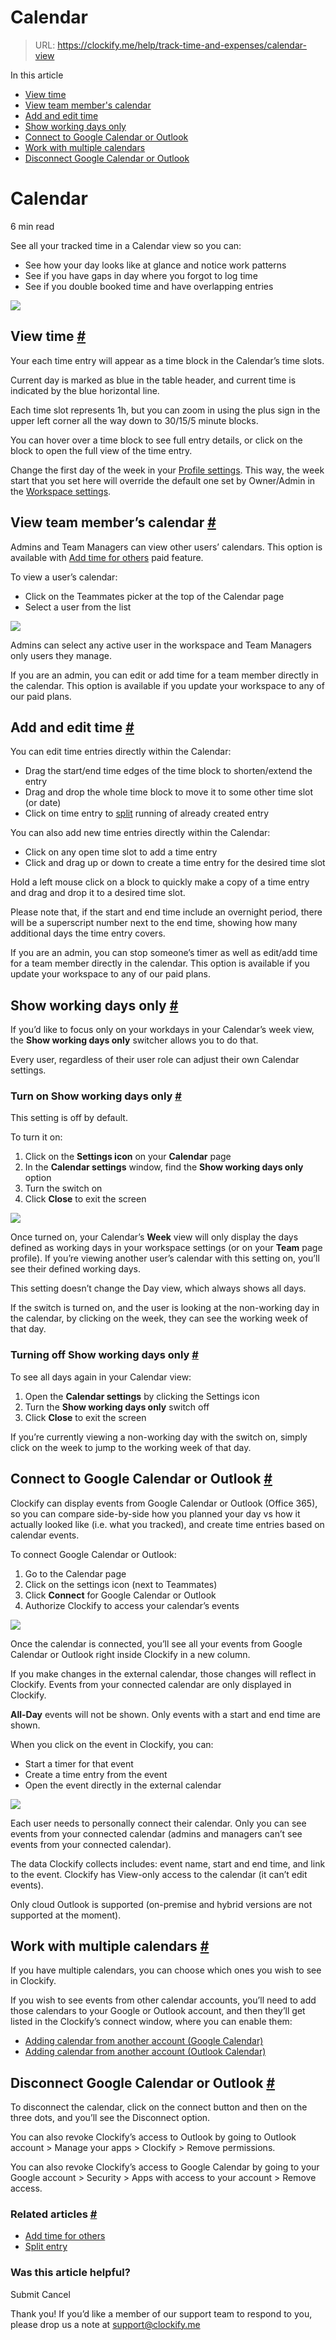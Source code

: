 # Calendar

> URL: https://clockify.me/help/track-time-and-expenses/calendar-view

In this article

* [View time](#view-time)
* [View team member's calendar](#view-team-members-calendar)
* [Add and edit time](#add-and-edit-time)
* [Show working days only](#show-working-days-only)
* [Connect to Google Calendar or Outlook](#connect-to-google-calendar-or-outlook)
* [Work with multiple calendars](#work-with-multiple-calendars)
* [Disconnect Google Calendar or Outlook](#disconnect-google-calendar-or-outlook)

# Calendar

6 min read

See all your tracked time in a Calendar view so you can:

* See how your day looks like at glance and notice work patterns
* See if you have gaps in day where you forgot to log time
* See if you double booked time and have overlapping entries

![](https://clockify.me/help/wp-content/uploads/2024/03/Screenshot-2024-03-20-at-14.33.10-1024x599.png)

## View time [#](#view-time)

Your each time entry will appear as a time block in the Calendar’s time slots.

Current day is marked as blue in the table header, and current time is indicated by the blue horizontal line.

Each time slot represents 1h, but you can zoom in using the plus sign in the upper left corner all the way down to 30/15/5 minute blocks.

You can hover over a time block to see full entry details, or click on the block to open the full view of the time entry.

Change the first day of the week in your [Profile settings](https://clockify.me/help/administration/profile-settings#preferences). This way, the week start that you set here will override the default one set by Owner/Admin in the [Workspace settings](https://clockify.me/help/track-time-and-expenses/workspaces#workspace-settings).

## View team member’s calendar [#](#view-team-members-calendar)

Admins and Team Managers can view other users’ calendars. This option is available with [Add time for others](https://clockify.me/help/track-time-and-expenses/add-time-for-others) paid feature.

To view a user’s calendar:

* Click on the Teammates picker at the top of the Calendar page
* Select a user from the list

![](https://clockify.me/help/wp-content/uploads/2021/02/calendar-view-other-users-1024x373.png)

Admins can select any active user in the workspace and Team Managers only users they manage.

If you are an admin, you can edit or add time for a team member directly in the calendar. This option is available if you update your workspace to any of our paid plans.

## Add and edit time [#](#add-and-edit-time)

You can edit time entries directly within the Calendar:

* Drag the start/end time edges of the time block to shorten/extend the entry
* Drag and drop the whole time block to move it to some other time slot (or date)
* Click on time entry to [split](https://clockify.me/help/track-time-and-expenses/split-time-entries) running of already created entry

You can also add new time entries directly within the Calendar:

* Click on any open time slot to add a time entry
* Click and drag up or down to create a time entry for the desired time slot

Hold a left mouse click on a block to quickly make a copy of a time entry and drag and drop it to a desired time slot.

Please note that, if the start and end time include an overnight period, there will be a superscript number next to the end time, showing how many additional days the time entry covers.

If you are an admin, you can stop someone’s timer as well as edit/add time for a team member directly in the calendar. This option is available if you update your workspace to any of our paid plans.

## Show working days only [#](#show-working-days-only)

If you’d like to focus only on your workdays in your Calendar’s week view, the **Show working days only** switcher allows you to do that.

Every user, regardless of their user role can adjust their own Calendar settings.

### Turn on Show working days only [#](#turn-on-show-working-days-only)

This setting is off by default.

To turn it on:

1. Click on the **Settings icon** on your **Calendar** page
2. In the **Calendar settings** window, find the **Show working days only** option
3. Turn the switch on
4. Click **Close** to exit the screen

![](https://clockify.me/help/wp-content/uploads/2020/11/Screenshot-2025-06-02-at-10.48.13-1.png)

Once turned on, your Calendar’s **Week** view will only display the days defined as working days in your workspace settings (or on your **Team** page profile). If you’re viewing another user’s calendar with this setting on, you’ll see their defined working days.

This setting doesn’t change the Day view, which always shows all days.

If the switch is turned on, and the user is looking at the non-working day in the calendar, by clicking on the week, they can see the working week of that day.

### Turning off Show working days only [#](#turning-off-show-working-days-only)

To see all days again in your Calendar view:

1. Open the **Calendar settings** by clicking the Settings icon
2. Turn the **Show working days only** switch off
3. Click **Close** to exit the screen

If you’re currently viewing a non-working day with the switch on, simply click on the week to jump to the working week of that day.

## Connect to Google Calendar or Outlook [#](#connect-to-google-calendar-or-outlook)

Clockify can display events from Google Calendar or Outlook (Office 365), so you can compare side-by-side how you planned your day vs how it actually looked like (i.e. what you tracked), and create time entries based on calendar events.

To connect Google Calendar or Outlook:

1. Go to the Calendar page
2. Click on the settings icon (next to Teammates)
3. Click **Connect** for Google Calendar or Outlook
4. Authorize Clockify to access your calendar’s events

![](https://clockify.me/help/wp-content/uploads/2021/02/outlook-google-calendar-integration.png)

Once the calendar is connected, you’ll see all your events from Google Calendar or Outlook right inside Clockify in a new column.

If you make changes in the external calendar, those changes will reflect in Clockify. Events from your connected calendar are only displayed in Clockify.

**All-Day** events will not be shown. Only events with a start and end time are shown.

When you click on the event in Clockify, you can:

* Start a timer for that event
* Create a time entry from the event
* Open the event directly in the external calendar

![](https://clockify.me/help/wp-content/uploads/2021/02/copy-as-time-entry.png)

Each user needs to personally connect their calendar. Only you can see events from your connected calendar (admins and managers can’t see events from your connected calendar).

The data Clockify collects includes: event name, start and end time, and link to the event. Clockify has View-only access to the calendar (it can’t edit events).

Only cloud Outlook is supported (on-premise and hybrid versions are not supported at the moment).

## Work with multiple calendars [#](#work-with-multiple-calendars)

If you have multiple calendars, you can choose which ones you wish to see in Clockify.

If you wish to see events from other calendar accounts, you’ll need to add those calendars to your Google or Outlook account, and then they’ll get listed in the Clockify’s connect window, where you can enable them:

* [Adding calendar from another account (Google Calendar)](https://support.google.com/calendar/answer/37100)
* [Adding calendar from another account (Outlook Calendar)](https://support.microsoft.com/en-us/topic/cff1429c-5af6-41ec-a5b4-74f2c278e98c)

## Disconnect Google Calendar or Outlook [#](#disconnect-google-calendar-or-outlook)

To disconnect the calendar, click on the connect button and then on the three dots, and you’ll see the Disconnect option.

You can also revoke Clockify’s access to Outlook by going to Outlook account > Manage your apps > Clockify > Remove permissions.

You can also revoke Clockify’s access to Google Calendar by going to your Google account > Security > Apps with access to your account > Remove access.

### Related articles [#](#related-articles)

* [Add time for others](https://clockify.me/help/track-time-and-expenses/add-time-for-others)
* [Split entry](https://clockify.me/help/track-time-and-expenses/split-time-entries)

### Was this article helpful?

Submit
Cancel

Thank you! If you’d like a member of our support team to respond to you, please drop us a note at support@clockify.me